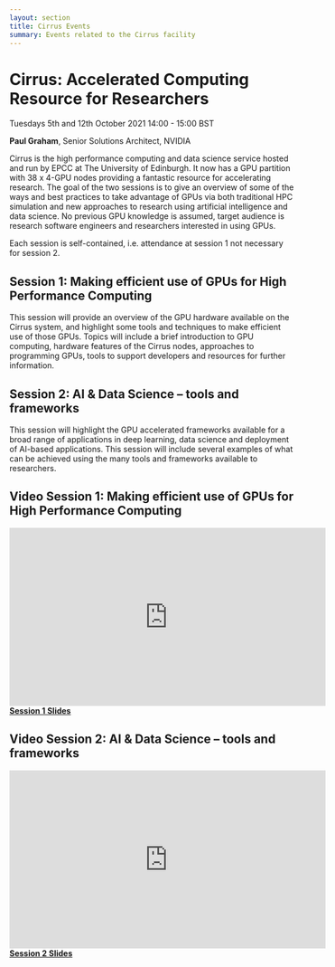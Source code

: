 ```yaml
---
layout: section
title: Cirrus Events
summary: Events related to the Cirrus facility
---
```


# Cirrus: Accelerated Computing Resource for Researchers

Tuesdays 5th and 12th October 2021  14:00 - 15:00 BST

**Paul Graham**, Senior Solutions Architect, NVIDIA

Cirrus is the high performance computing and data science service hosted and run by EPCC at The University of Edinburgh. It now has a GPU partition with 38 x 4-GPU nodes providing a fantastic resource for accelerating research. The goal of the two sessions is to give an overview of some of the ways and best practices to take advantage of GPUs via both traditional HPC simulation and new approaches to research using artificial intelligence and data science. No previous GPU knowledge is assumed, target audience is research software engineers and researchers interested in using GPUs. 

Each session is self-contained, i.e. attendance at session 1 not necessary for session 2.
 
## Session 1: Making efficient use of GPUs for High Performance Computing
 
This session will provide an overview of the GPU hardware available on the Cirrus system, and highlight some tools and techniques to make efficient use of those GPUs. Topics will include a brief introduction to GPU computing, hardware features of the Cirrus nodes, approaches to programming GPUs, tools to support developers and resources for further information.
 
## Session 2: AI & Data Science – tools and frameworks
 
This session will highlight the GPU accelerated frameworks available for a broad range of applications in deep learning, data science and deployment of AI-based applications. This session will include several examples of what can be achieved using the many tools and frameworks available to researchers.






## Video Session 1: Making efficient use of GPUs for High Performance Computing

<div>

<iframe title="Video"  width="560" height="315" src="https://www.youtube.com/embed/frbzz-Nh-iE" frameborder="0" allow="accelerometer; autoplay; encrypted-media; gyroscope; picture-in-picture" allowfullscreen></iframe>

</div>

<a href="files/211005-Cirrus_HPC.pdf">
          <strong>Session 1 Slides</strong>
        </a>
											


## Video Session 2: AI & Data Science – tools and frameworks

<div>

<iframe title="Video"  width="560" height="315" src="https://www.youtube.com/embed/EWQxjqPPHTM" frameborder="0" allow="accelerometer; autoplay; encrypted-media; gyroscope; picture-in-picture" allowfullscreen></iframe>

</div>

<a href="files/211012-Cirrus_AI.pdf">
          <strong>Session 2 Slides</strong>
        </a>
											



